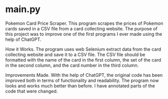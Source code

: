 # main.py
Pokemon Card Price Scraper.
This program scrapes the prices of Pokemon cards saved in a CSV file from a card collecting website. The purpose of this project was to improve one of the first programs I ever made using the help of ChatGPT.

How it Works.
The program uses web Selenium extract data from the card collecting website and save it to a CSV file. The CSV file should be formatted with the name of the card in the first column, the set of the card in the second column, and the card number in the third column.

Improvements Made.
With the help of ChatGPT, the original code has been improved both in terms of functionality and readability. The program now looks and works much better than before. I have annotated parts of the code that were changed.

